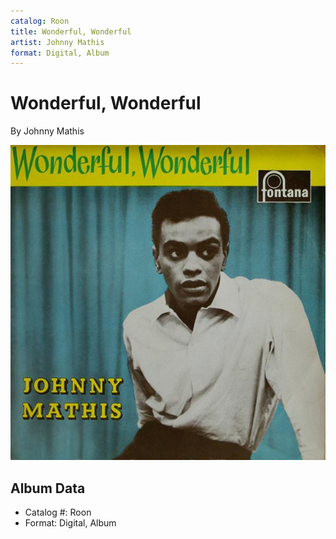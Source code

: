 ```yaml
---
catalog: Roon
title: Wonderful, Wonderful
artist: Johnny Mathis
format: Digital, Album
---
```


# Wonderful, Wonderful

By Johnny Mathis

![](../../assets/albumcovers/Johnny_Mathis-Wonderful__Wonderful.png)

## Album Data

- Catalog #: Roon
- Format: Digital, Album

